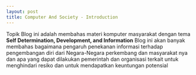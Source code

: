 ```yaml
---
layout: post
title: Computer And Society - Introduction
---
```

Topik Blog ini adalah membahas materi komputer masyarakat dengan tema **Self Determination, Development, and Information** Blog ini akan banyak membahas bagaimana pengaruh penekanan informasi terhadap pengembangan diri dari Negara-Negara perkembang dan masyarakat nya dan apa yang dapat dilakukan pemerintah dan organisasi terkait untuk menghindari resiko dan untuk mendapatkan keuntungan potensial
